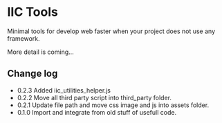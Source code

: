 IIC Tools
=========

Minimal tools for develop web faster when your project does not use any framework.

More detail is coming...

Change log
----------

- 0.2.3		Added iic_utilities_helper.js
- 0.2.2		Move all third party script into third_party folder.
- 0.2.1		Update file path and move css image and js into assets folder.
- 0.1.0		Import and integrate from old stuff of usefull code.